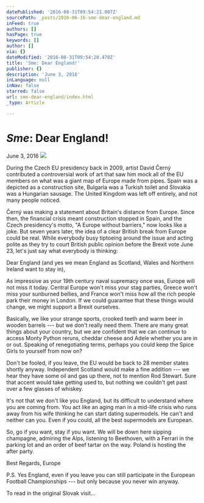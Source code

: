 ```yaml
---
datePublished: '2016-08-31T09:54:21.007Z'
sourcePath: _posts/2016-06-16-sme-dear-england.md
inFeed: true
authors: []
hasPage: true
keywords: []
author: []
via: {}
dateModified: '2016-08-31T09:54:20.470Z'
title: 'Sme: Dear England!'
publisher: {}
description: 'June 3, 2016'
inLanguage: null
inNav: false
starred: false
url: sme-dear-england/index.html
_type: Article

---
```

# _**Sme**_**: Dear England!**

June 3, 2016
![](https://the-grid-user-content.s3-us-west-2.amazonaws.com/a84acdb8-2cb0-4e91-a5ff-99e3b93ac590.jpg)

During the Czech EU presidency back in 2009, artist David Černý contributed a controversial work of art that saw him mock all of the EU members on what was a giant map of Europe made from pipes. Spain was a depicted as a construction site, Bulgaria was a Turkish toilet and Slovakia was a Hungarian sausage. The United Kingdom was left off entirely, and not many people noticed.

Černý was making a statement about Britain's distance from Europe. Since then, the financial crisis meant construction stopped in Spain, and the Czech presidency's motto, "A Europe without barriers," now looks like a joke. But seven years later, the idea of a clear British break from Europe could be real. While everybody busy tiptoeing around the issue and acting polite as they try to court British public opinion before the Brexit vote June 23, let's just say what everybody is thinking:

Dear England (and yes we mean England as Scotland, Wales and Northern Ireland want to stay in),

As impressive as your 19th century naval supremacy once was, Europe will not miss it today. Central Europe won't miss your stag parties, Greece won't miss your sunburned bellies, and France won't miss how all the rich people park their money in London. If we could guarantee that these things would change, we might support a Brexit ourselves.

Basically, we like your strange sports, crooked teeth and warm beer in wooden barrels --- but we don't really need them. There are many great things about your country, but we are confident that we can continue to access Monty Python reruns, cheddar cheese and Adele whether you are in or out. Speaking of renegotiating terms, perhaps you could keep the Spice Girls to yourself from now on?

Don't be fooled, if you leave, the EU would be back to 28 member states shortly anyway. Independent Scotland would make a fine addition --- we hear they have some oil and gas up there, not to mention Rod Stewart. Sure that accent would take getting used to, but nothing we couldn't get past over a few glasses of whiskey.

It's not that we don't like you England, but its difficult to understand where you are coming from. You act like an aging man in a mid-life crisis who runs away from his wife thinking he can start dating supermodels. He can't and neither can you. Even if you could, all the best supermodels are European.

So, go if you want, stay if you want. We will be down here sipping champagne, admiring the Alps, listening to Beethoven, with a Ferrari in the parking lot and an order of beef tartar on the way. Poland is hosting the after party.

Best Regards, Europe

P.S. Yes England, even if you leave you can still participate in the European Football Championships --- but only because you never win anyway.

To read in the original Slovak visit...